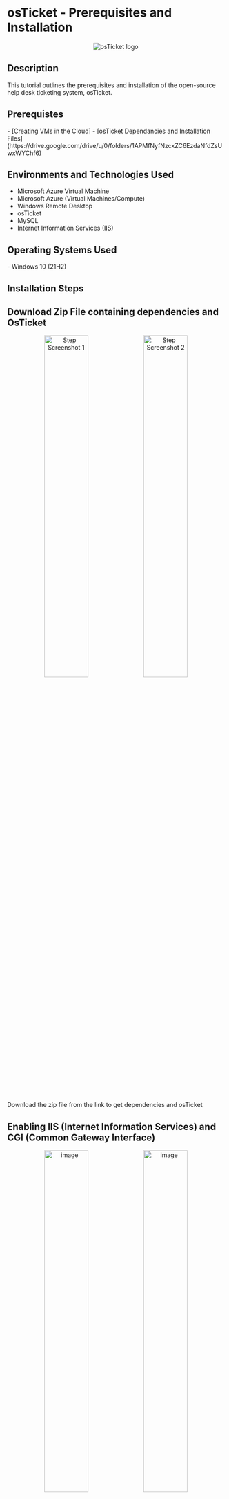 <h1>osTicket - Prerequisites and Installation</h1>
<p align="center">
 <img src="https://i.imgur.com/Clzj7Xs.png" alt="osTicket logo"/>
 </p>
 


 <h2>Description</h2>
This tutorial outlines the prerequisites and installation of the open-source help desk ticketing system, osTicket.<br />


 <h2>Prerequistes</h2>
 - [Creating VMs in the Cloud]
 - [osTicket Dependancies and Installation Files](https://drive.google.com/drive/u/0/folders/1APMfNyfNzcxZC6EzdaNfdZsUwxWYChf6)
 
 
 <h2>Environments and Technologies Used</h2>
 
 - Microsoft Azure Virtual Machine
 - Microsoft Azure (Virtual Machines/Compute)
 - Windows Remote Desktop
 - osTicket
 - MySQL
 - Internet Information Services (IIS)
 
 <h2>Operating Systems Used</h2>
 - Windows 10</b> (21H2)
 
 <h2>Installation Steps</h2>

 ## Download Zip File containing dependencies and OsTicket
 
<p align="center">
  <img width="45%" alt="Step Screenshot 1" src="https://github.com/user-attachments/assets/0c976f2b-a669-4218-beb8-adf77bd54d0d" />
  <img width="45%" alt="Step Screenshot 2" src="https://github.com/user-attachments/assets/87882a8d-0af5-42a6-91e8-a3a538016fd2" />
</p>

Download the zip file from the link to get dependencies and osTicket


## Enabling IIS (Internet Information Services) and CGI (Common Gateway Interface) 

<p align ="center">
<img width="45%" alt="image" src="https://github.com/user-attachments/assets/919242b7-74c9-438d-b9f6-b1ba5ac9f856" />
<img width="45%" alt="image" src="https://github.com/user-attachments/assets/bc3ca9a4-b203-4b62-95c9-3d6864432e88" />
</p>

Enable IIS(Internet Information Services), which allows our Windows computer to act as a server, handling web requests and other web-related tasks. To do that, we will search for Apps & features and then turn on 
- Web Management Tools
- World Wide Web Services
- Application Development Features
- As well as CGI to enable the service to run on our loopback address


## Install dependencies 
<img src="https://github.com/user-attachments/assets/4eb30dfa-f1d5-4a2d-9eaf-2cb8a8c2e666" alt="Step 1" width="400" />
  
<img src="https://github.com/user-attachments/assets/3684dcf3-b233-4206-a08e-0af4bea0cc2d" alt="Step 2" width="400" />
   
<img src="https://github.com/user-attachments/assets/04c8baa7-f149-4c0e-b65d-f35e63f533b8" alt="Step 3" widt="250" />
   
Install PHP Manager For IIS, VC_redist and rewrite_amd64.


## Create PHP Folder 

<img width="362" alt="image" src="https://github.com/user-attachments/assets/1820958c-afa7-44fa-b422-173847b1525a" />
<img width="418" alt="image" src="https://github.com/user-attachments/assets/afbd43be-b2a8-45d5-a6f9-10a7988a7769" />

Make a new folder on the C drive call it PHP.

## Extract PHP to the newly created folder 

<img width="528" alt="image" src="https://github.com/user-attachments/assets/059ea2a4-aa48-4e75-b579-c736c6ffe1fb" />

Extract the contents of the php zip file to the newly created PHP folder.


## Install mysql 
<img width="245" alt="image" src="https://github.com/user-attachments/assets/54700fbf-8adb-4293-82ff-3282c8469d09" />
<img width="248" alt="image" src="https://github.com/user-attachments/assets/24d68141-479e-42e1-af47-bc78c151170e" />
<img width="248" alt="image" src="https://github.com/user-attachments/assets/254ac1a9-fc42-4939-94f0-96be63cf7494" />

<img width="248" alt="image" src="https://github.com/user-attachments/assets/c5f3d7a5-b955-44dd-b42d-fffa48b22ddd" />
<img width="248" alt="image" src="https://github.com/user-attachments/assets/3d1c3519-cb32-41da-b909-38b264731046" />

<img width="245" alt="image" src="https://github.com/user-attachments/assets/fd92f25b-a5d0-4a3c-b742-e7a5fa9127c4" />

Install MySQL and follow these steps: Typical setup type > Standard Configuration > Install As Windows Service > Modify Security Settings(**Take special note of the root password you choose**) 



## Start IIS (Internet Information Services) 


<img width="414" alt="image" src="https://github.com/user-attachments/assets/f6c969e3-91df-4495-a6e8-5538b3d1dedf" />
<img width="581" alt="image" src="https://github.com/user-attachments/assets/ce9add9d-58a6-49da-9180-1695936e6ea8" />
Use the search bar to open IIS and open PHP manager.


## Register a new PHP folder
Click Register New PHP version. Navigate to the PHP folder made in the previous steps. Open the folder and open php-cgi.
<img width="434" alt="image" src="https://github.com/user-attachments/assets/242ac1b9-58e3-4af5-bdb6-4c4200113a37" />

<img width="755" alt="image" src="https://github.com/user-attachments/assets/ecd878b1-f9e4-4253-8421-b11e2386d507" />
<img width="500" alt="image" src="https://github.com/user-attachments/assets/19fe7f1a-ea13-4e68-bb03-ef506c7ecf80" />
<img width="226" alt="image" src="https://github.com/user-attachments/assets/1ad960b3-8900-4705-9646-21059b1aa90e" />
Refresh the server.

## Install OsTicket
<img width="369" alt="image" src="https://github.com/user-attachments/assets/7e82f274-7850-4a64-9df0-415308b0669f" />
In the installation folder, open the osTicket folder and copy the upload folder to this destination: C:\inetpub\wwwroot.

<img width="731" alt="image" src="https://github.com/user-attachments/assets/887b2b34-c94c-49e1-8116-b47e8e8eba53" />
Rename the folder to exactly **osTicket** 
<img width="365" alt="image" src="https://github.com/user-attachments/assets/ebe81c50-ff13-4334-9166-d81530f24488" />

<img width="711" alt="image" src="https://github.com/user-attachments/assets/958ee658-36d0-44d7-ba9c-44f03070ff8b" />
Inn IIS manager open restart the server and navigate to the Default Web Site and browse *80
<img width="710" alt="image" src="https://github.com/user-attachments/assets/d4c50e02-9bd8-4c4e-8ce1-6a100e905ea7" />
<img width="464" alt="image" src="https://github.com/user-attachments/assets/65464b2e-f58b-4b04-982f-2bbd0d7c8da6" />
<img width="314" alt="image" src="https://github.com/user-attachments/assets/c8301bdf-a58e-4672-8ea1-5f82fccce3dd" />

<img width="379" alt="image" src="https://github.com/user-attachments/assets/32d1b360-9020-4fbd-b575-b78b4df7d7ef" />
<img width="328" alt="image" src="https://github.com/user-attachments/assets/667d9fd0-2092-4892-b186-ac5616d05dff" />
<img width="298" alt="image" src="https://github.com/user-attachments/assets/e7eb4877-5a26-451d-a144-4cb0da91e7ba" />
<img width="340" alt="image" src="https://github.com/user-attachments/assets/1c50cf63-9f26-4193-88c8-c0f67aa20259" />
<img width="463" alt="image" src="https://github.com/user-attachments/assets/ce36f14a-7894-4d9f-9978-057e2295260f" />
<img width="418" alt="image" src="https://github.com/user-attachments/assets/3b631b44-65ed-40d6-9615-fcd5c576696f" />
<img width="392" alt="image" src="https://github.com/user-attachments/assets/8400f5b1-94b4-4c0f-b41e-a2ead756560b" />

## Permission changes 
<img width="179" alt="image" src="https://github.com/user-attachments/assets/e292de39-e548-4e2c-9f82-195d7248634d" />
<img width="383" alt="image" src="https://github.com/user-attachments/assets/33363cae-87b3-45e4-a31f-0a76c466c3f6" />
<img width="260" alt="image" src="https://github.com/user-attachments/assets/346f75fc-164f-4ea0-9237-2a97a193714b" />
<img width="383" alt="image" src="https://github.com/user-attachments/assets/6923e4e1-e486-4b76-8d9c-b5cebf1cd815" />
<img width="458" alt="image" src="https://github.com/user-attachments/assets/10a28331-b324-4bc2-b310-4f191011e166" />
<img width="455" alt="image" src="https://github.com/user-attachments/assets/cbbe762e-4585-4b8a-87c9-bc7cae2d44f1" />
<img width="382" alt="image" src="https://github.com/user-attachments/assets/f0496459-a6b9-4704-a1f6-4a975424e25a" />
<img width="179" alt="image" src="https://github.com/user-attachments/assets/2800a7df-bbef-4f58-91dd-044780207115" />

## Configuring system settings 

<img width="437" alt="image" src="https://github.com/user-attachments/assets/e4cb7369-d770-4d8d-b81b-6aaa37fdf72d" />
<img width="422" alt="image" src="https://github.com/user-attachments/assets/7d1e7003-e43e-4ac0-bde3-c2f5cd923819" />
<img width="413" alt="image" src="https://github.com/user-attachments/assets/d572f670-e954-4669-b8e5-cf1872d73443" />

## Setting up and configuring SQL for OsTicket

<img width="405" alt="image" src="https://github.com/user-attachments/assets/7c2a32a6-403b-48c0-bd08-8f0cc2c11304" />
<img width="405" alt="image" src="https://github.com/user-attachments/assets/fa8f175d-0687-4c2b-ae5c-b00d22c32e74" />
<img width="341" alt="image" src="https://github.com/user-attachments/assets/c27a13fb-6b48-47fa-8a65-37d17bf5ac01" />
<img width="467" alt="image" src="https://github.com/user-attachments/assets/dbf577c6-538b-4132-8c2f-911d3b5ee6c6" />
<img width="466" alt="image" src="https://github.com/user-attachments/assets/ccda658e-19c0-4cc8-9267-6c7c4e4bfc2b" />
<img width="412" alt="image" src="https://github.com/user-attachments/assets/08f7a3b9-24a4-47e7-b3f9-b3d1695e9763" />
<img width="413" alt="image" src="https://github.com/user-attachments/assets/c338bcbb-9f41-4148-b4c8-208a30e9ed5c" />
<img width="446" alt="image" src="https://github.com/user-attachments/assets/f18d623f-9ac3-4fab-8266-7448cb0d227c" />
<img width="452" alt="image" src="https://github.com/user-attachments/assets/24f0e787-571e-4f8f-989f-b1ab71d8d0ea" />



